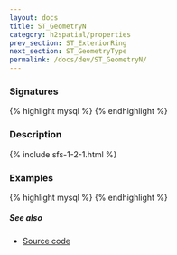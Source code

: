 ```yaml
---
layout: docs
title: ST_GeometryN
category: h2spatial/properties
prev_section: ST_ExteriorRing
next_section: ST_GeometryType
permalink: /docs/dev/ST_GeometryN/
---
```


### Signatures

{% highlight mysql %}
{% endhighlight %}

### Description



{% include sfs-1-2-1.html %}

### Examples

{% highlight mysql %}
{% endhighlight %}

##### See also

* [Source code](https://github.com/irstv/H2GIS/blob/master/h2spatial/src/main/java/org/h2gis/h2spatial/internal/function/spatial/properties/ST_GeometryN.java)
